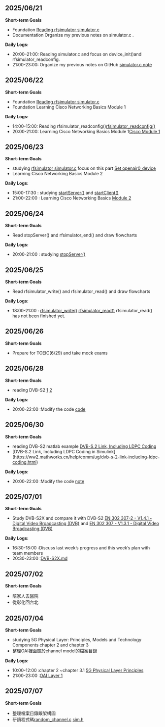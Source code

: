 ## 2025/06/21

**Short-term Goals**
- Foundation [Reading rfsimulator simulator.c](https://gitlab.eurecom.fr/oai/openairinterface5g/-/blob/develop/radio/rfsimulator/simulator.c?ref_type=heads)
- Documentation Organize my previous notes on simulator.c .

**Daily Logs:**
- 20:00–21:00: Reading simulator.c and focus on device_init()and rfsimulator_readconfig.
- 21:00-23:00: Organize my previous notes on GitHub [simulator.c note](https://github.com/zongyi0311/rfsim-intern-log/blob/main/simulator.c%20note.md#device_init)

## 2025/06/22

**Short-term Goals**
- Foundation [Reading rfsimulator simulator.c](https://gitlab.eurecom.fr/oai/openairinterface5g/-/blob/develop/radio/rfsimulator/simulator.c?ref_type=heads)
- Foundation Learning Cisco Networking Basics Module 1

**Daily Logs:**
- 14:00-15:00: Reading rfsimulator_readconfig()[rfsimulator_readconfig()](https://github.com/zongyi0311/rfsim-intern-log/blob/main/simulator.c%20note.md#rfsimulator_readconfig)
- 20:00-21:00: Learning Cisco Networking Basics Module 1[Cisco Module 1](https://github.com/zongyi0311/rfsim-intern-log/blob/main/Cisco%20Module%201.md)

## 2025/06/23
**Short-term Goals**
-  studying [rfsimulator simulator.c](https://gitlab.eurecom.fr/oai/openairinterface5g/-/blob/develop/radio/rfsimulator/simulator.c?ref_type=heads)
focus on this part [Set openair0_device](https://github.com/zongyi0311/rfsim-intern-log/blob/main/simulator.c%20note.md#set-the-function-pointers-and-members-in-the-openair0_device-structure)
-  Learning Cisco Networking Basics Module 2
  
**Daily Logs:**
- 15:00-17:30 : studying [startServer()](https://github.com/zongyi0311/rfsim-intern-log/blob/main/simulator.c%20note.md#startServer) and [startClient()](https://github.com/zongyi0311/rfsim-intern-log/blob/main/simulator.c%20note.md#startClient)
- 21:00-22:00 : Learning Cisco Networking Basics [Module 2](https://github.com/zongyi0311/rfsim-intern-log/blob/main/Cisco%20Module%202.md)

## 2025/06/24
**Short-term Goals**
-  Read stopServer() and rfsimulator_end() and draw flowcharts

**Daily Logs:**
- 20:00-21:00 : studying [stopServer()](https://github.com/zongyi0311/rfsim-intern-log/blob/main/simulator.c%20note.md#stopServer)

## 2025/06/25
**Short-term Goals**
-  Read rfsimulator_write() and rfsimulator_read() and draw flowcharts

**Daily Logs:**
- 18:00-21:00 : [rfsimulator_write()](https://github.com/zongyi0311/rfsim-intern-log/blob/main/simulator.c%20note.md#rfsimulator_write) [rfsimulator_read()](https://github.com/zongyi0311/rfsim-intern-log/blob/main/simulator.c%20note.md#rfsimulator_read) rfsimulator_read() has not been finished yet.

## 2025/06/26
**Short-term Goals**
-  Prepare for TOEIC(6/29) and take mock exams

## 2025/06/28
**Short-term Goals**
-  reading DVB-S2 [1](https://ww2.mathworks.cn/help/comm/ug/dvb-s-2-link-including-ldpc-coding-in-simulink.html) [2](https://ww2.mathworks.cn/help/comm/ug/dvb-s-2-link-including-ldpc-coding.html)

**Daily Logs:**
- 20:00-22:00 :Modify the code [code](https://github.com/zongyi0311/rfsim-intern-log/blob/main/DSB-S2%20code.md)

## 2025/06/30
**Short-term Goals**
-  reading DVB-S2 matlab example [DVB-S.2 Link, Including LDPC Coding](https://ww2.mathworks.cn/help/comm/ug/dvb-s-2-link-including-ldpc-coding-in-simulink.html)
-  [DVB-S.2 Link, Including LDPC Coding in Simulink]
  (https://ww2.mathworks.cn/help/comm/ug/dvb-s-2-link-including-ldpc-coding.html)

**Daily Logs:**
- 20:00-22:00 :Modify the code [note](https://github.com/zongyi0311/rfsim-intern-log/blob/main/DSB-S2%20code.md)

## 2025/07/01
**Short-term Goals**
- Study DVB-S2X and compare it with DVB-S2 [EN 302 307-2 - V1.4.1 - Digital Video Broadcasting (DVB)](https://www.etsi.org/deliver/etsi_en/302300_302399/30230702/01.04.01_60/en_30230702v010401p.pdf) and [EN 302 307 - V1.3.1 - Digital Video Broadcasting (DVB)](https://www.etsi.org/deliver/etsi_en/302300_302399/302307/01.03.01_20/en_302307v010301a.pdf)

**Daily Logs:**
- 16:30-18:00 :Discuss last week’s progress and this week’s plan with team members
- 20:30-23:00 :[DVB-S2X.md](https://github.com/zongyi0311/rfsim-intern-log/blob/main/DVB-S2X.md)

## 2025/07/02
**Short-term Goals**
- 陪家人去醫院
- 從彰化回台北

## 2025/07/04
**Short-term Goals**
- studying 5G Physical Layer: Principles, Models and Technology Components chapter 2 and chapter 3
- 整理OAI裡面關於channel model的檔案目錄

**Daily Logs:**
- 10:00-12:00 :chapter 2 ~chapter 3.1 [5G Physical Layer Principles](https://github.com/zongyi0311/rfsim-intern-log/blob/main/5G%20Physical%20Layer%20Principles.md)
- 21:00-23:00 :[OAI Layer 1](https://github.com/zongyi0311/rfsim-intern-log/blob/main/OAI%20Layer%201.md)


## 2025/07/07
**Short-term Goals**
- 整理檔案目錄跟架構圖
- 研讀程式碼[random_channel.c](https://gitlab.eurecom.fr/oai/openairinterface5g/-/blob/develop/openair1/SIMULATION/TOOLS/random_channel.c?ref_type=heads) [sim.h](https://gitlab.eurecom.fr/oai/openairinterface5g/-/blob/develop/openair1/SIMULATION/TOOLS/sim.h?ref_type=heads)
